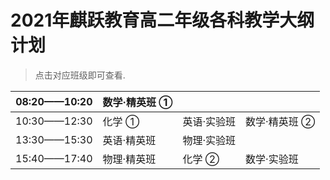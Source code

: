 # 2021年麒跃教育高二年级各科教学大纲计划
> 点击对应班级即可查看.  


| 08:20——10:20 | 数学·精英班 ① |             |               |
| ------------ | ------------- | ----------- | ------------- |
| 10:30——12:30 | 化学 ①        | 英语·实验班 | 数学·精英班 ② |
| 13:30——15:30 | 英语·精英班   | 物理·实验班 |               |
| 15:40——17:40 | 物理·精英班   | 化学 ②      | 数学·实验班   |

